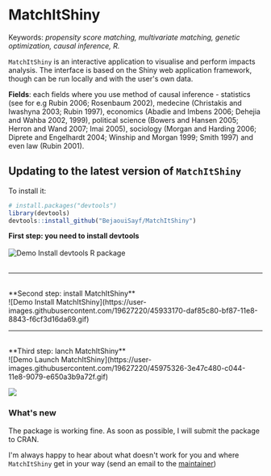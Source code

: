 # MatchItShiny

Keywords: *propensity score matching, multivariate matching, genetic optimization, causal inference, R.*

`MatchItShiny` is an interactive application to visualise and perform impacts analysis. The interface is based on the Shiny web application framework, though can be run locally and with the user's own data.

**Fields**: each fields where you use method of causal inference - statistics (see for e.g Rubin 2006; Rosenbaum 2002), medecine (Christakis and Iwashyna 2003; Rubin 1997), economics  (Abadie and Imbens 2006; Dehejia and Wahba 2002, 1999), political science (Bowers and Hansen 2005; Herron and Wand 2007; Imai 2005), sociology (Morgan and Harding 2006; Diprete and Engelhardt 2004; Winship and Morgan 1999; Smith 1997) and even law (Rubin 2001).


## Updating to the latest version of `MatchItShiny`

To install it:

```R
# install.packages("devtools")
library(devtools)
devtools::install_github("BejaouiSayf/MatchItShiny")
```

**First step: you need to install devtools**  
<br>
![Demo Install devtools R package](https://user-images.githubusercontent.com/19627220/45932929-7daedc00-bf84-11e8-946d-20fa0e6410bd.gif)  
<br>
<hr>
<br>
**Second step: install MatchItShiny**  
<br>
![Demo Install MatchItShiny](https://user-images.githubusercontent.com/19627220/45933170-daf85c80-bf87-11e8-8843-f6cf3d16da69.gif)
<br>
<hr>
<br>
**Third step: lanch MatchItShiny**  
<br>
![Demo Launch MatchItShiny](https://user-images.githubusercontent.com/19627220/45975326-3e47c480-c044-11e8-9079-e650a3b9a72f.gif)



![](https://www.iloveimg.com/fr/download/3smq1ghw0hcnrdmc03s8cfzbh1n5rztwls2lk27p0kg9fqft3lyftzpr4rbzfp88kp4fy98pfb9rzfg7nj1wg4nzqpry1dvjz657l6nf9h2bAkgpd7q1n96fc4y2r8yAhzmjj55xfbzbjA1f4ypgn388tkg67db50wh6z9gxq4gr2z8fdvz1/1)


### What's new

The package is working fine.
As soon as possible, I will submit the package to CRAN.

I'm always happy to hear about what doesn't work for you and where `MatchItShiny` get in your way (send an email to the [maintainer](bejaoui@gmail.com))
